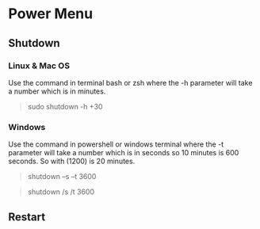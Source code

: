 # Power Menu



## Shutdown


### Linux & Mac OS
Use the command in terminal bash or zsh
where the -h parameter will take a number which is in minutes.

> sudo shutdown -h +30


### Windows

Use the command in powershell or windows terminal
where the -t parameter will take a number which is in seconds so 10 minutes is 600 seconds.
So with (1200) is 20 minutes.

> shutdown –s –t 3600

> shutdown /s /t 3600


## Restart
